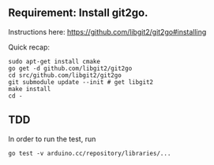 Requirement: Install git2go.
----------------------------

Instructions here: https://github.com/libgit2/git2go#installing

Quick recap:

    sudo apt-get install cmake
    go get -d github.com/libgit2/git2go
    cd src/github.com/libgit2/git2go
    git submodule update --init # get libgit2
    make install
    cd -

TDD
----------------------------

In order to run the test, run

```
go test -v arduino.cc/repository/libraries/...
```

